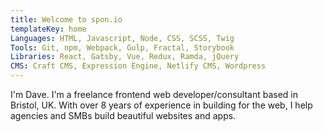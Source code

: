 ```yaml
---
title: Welcome to spon.io
templateKey: home
Languages: HTML, Javascript, Node, CSS, SCSS, Twig
Tools: Git, npm, Webpack, Gulp, Fractal, Storybook
Libraries: React, Gatsby, Vue, Redux, Ramda, jQuery
CMS: Craft CMS, Expression Engine, Netlify CMS, Wordpress
---
```


I'm Dave. I'm a freelance frontend web developer/consultant based in Bristol, UK. With over 8 years of experience in building for the web, I help agencies and SMBs build beautiful websites and apps.

